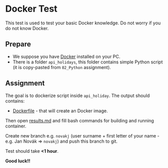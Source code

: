 # Docker Test

This test is used to test your basic Docker knowledge. Do not worry if you do not know Docker.

## Prepare

- We suppose you have [Docker](https://www.docker.com/products/docker-desktop) installed on your PC.
- There is a folder `api_holidays`, this folder contains simple Python script (it is copy-pasted from `02_Python` assignment).

## Assignment

The goal is to dockerize script inside `api_holiday`. The output should contains:

- [Dockerfile](Dockerfile) - that will create an Docker image.

Then open [results.md](results.md) and fill bash commands for building and running container.

Create new branch e.g. `novakj` (user surname + first letter of your name - e.g. Jan Novák => `novakj`) and push this branch to git.

Test should take **<1 hour**.

**Good luck!!**